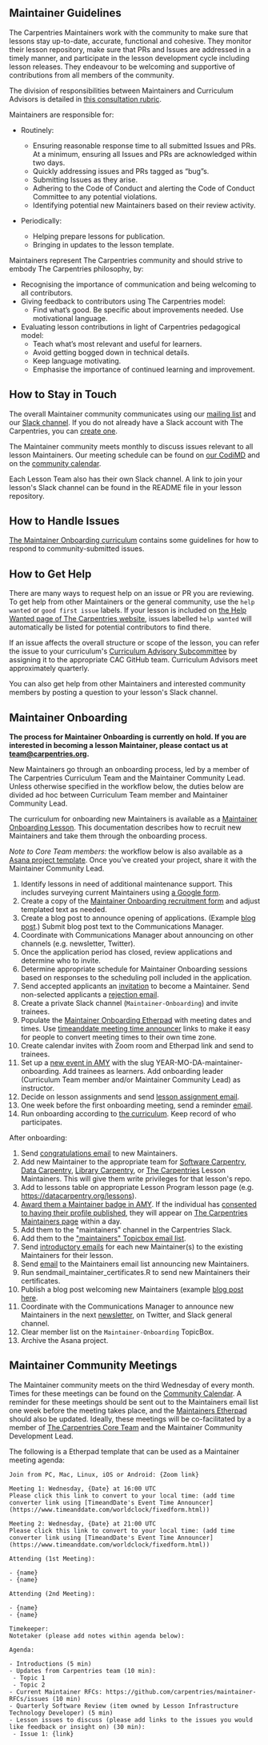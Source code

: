 
## Maintainer Guidelines

The Carpentries Maintainers work with the community to make sure that lessons stay up-to-date, accurate, functional and cohesive. They monitor
their lesson repository, make sure that PRs and Issues are addressed in a timely manner, and participate in the lesson development cycle
including lesson releases. They endeavour to be welcoming and supportive of contributions from all members of the community.

The division of responsibilities between Maintainers and Curriculum Advisors is detailed 
in [this consultation rubric](https://docs.carpentries.org/topic_folders/lesson_development/cac-consult-rubric.html).

Maintainers are responsible for:
 - Routinely:
    - Ensuring reasonable response time to all submitted Issues and PRs. At a minimum, ensuring all Issues and PRs are acknowledged within two days.
    - Quickly addressing issues and PRs tagged as “bug”s.
    - Submitting Issues as they arise.
    - Adhering to the Code of Conduct and alerting the Code of Conduct Committee to any potential violations.
    - Identifying potential new Maintainers based on their review activity.

- Periodically:
    - Helping prepare lessons for publication.
    - Bringing in updates to the lesson template.

Maintainers represent The Carpentries community and should strive to embody The Carpentries philosophy, by:
- Recognising the importance of communication and being welcoming to all contributors.
- Giving feedback to contributors using The Carpentries model:
    - Find what’s good. Be specific about improvements needed. Use motivational language.
- Evaluating lesson contributions in light of Carpentries pedagogical model:
    - Teach what’s most relevant and useful for learners.
    - Avoid getting bogged down in technical details.
    - Keep language motivating.
    - Emphasise the importance of continued learning and improvement.

## How to Stay in Touch

The overall Maintainer community communicates using our [mailing list](https://carpentries.topicbox.com/groups/maintainers) and our [Slack channel](https://swcarpentry.slack.com/messages/C8H5LN44V/details/). If you do not already have a Slack account with The Carpentries, you can [create one](https://swc-slack-invite.herokuapp.com/).

The Maintainer community meets monthly to discuss issues relevant to all lesson Maintainers. Our meeting schedule can be found on [our CodiMD](https://codimd.carpentries.org/maintainers?both) and on the [community calendar](https://carpentries.org/community/#community-events).

Each Lesson Team also has their own Slack channel. A link to join your lesson's Slack channel can be found
in the README file in your lesson repository.

## How to Handle Issues

[The Maintainer Onboarding curriculum](https://carpentries.github.io/maintainer-onboarding/) contains some guidelines for how to respond to community-submitted issues. 

## How to Get Help

There are many ways to request help on an issue or PR you are reviewing. To get help from other Maintainers or the general community, use the `help wanted` or `good first issue` labels. If your lesson is included on [the Help Wanted page of The Carpentries website](https://carpentries.org/help-wanted-issues/#for-maintainers), issues labelled `help wanted` will automatically be listed for potential contributors to find there.

If an issue affects the overall structure or scope of the lesson, you can refer the issue to your curriculum's [Curriculum Advisory Subcommittee](../lesson_development/lesson_development_roles.html#curriculum-advisory-committee) by assigning it to the appropriate CAC GitHub team. Curriculum Advisors meet approximately quarterly.

You can also get help from other Maintainers and interested community members by posting a question to your lesson's Slack channel.

## Maintainer Onboarding

**The process for Maintainer Onboarding is currently on hold.  If you are interested in becoming a lesson Maintainer, please contact us at [team@carpentries.org](mailto:team@carpentries.org).**

New Maintainers go through an onboarding process, led by a member of The Carpentries Curriculum Team and the Maintainer Community Lead. Unless otherwise
specified in the workflow below, the duties below are divided ad hoc between
Curriculum Team member and Maintainer Community Lead. 

The curriculum for
onboarding new Maintainers is available as a
[Maintainer Onboarding Lesson](https://carpentries.github.io/maintainer-onboarding/).
This documentation describes how to recruit new Maintainers and take them through
the onboarding process. 

*Note to Core Team members:* the workflow below is also available as a 
[Asana project template](https://app.asana.com/0/1185099340351503/list). Once you've created your project, share it with the Maintainer Community Lead.  

1. Identify lessons in need of additional maintenance support. This includes surveying current Maintainers using [a Google form](https://docs.google.com/forms/d/e/1FAIpQLSeSQJt-jQ9HETI8RGqxt7_XPhqNC8LTMsq3elkaLBnVg88OKA/viewform). 
1. Create a copy of the [Maintainer Onboarding recruitment form](https://docs.google.com/forms/d/e/1FAIpQLSfXX8HWWltmDqw2T8GO4T7VV2OYG7PnVVEYHbEpS0MHA92Pyg/viewform) and adjust templated text as needed.  
1. Create a blog post to announce opening of applications. (Example [blog post](https://carpentries.org/blog/2021/06/maintainer_onboarding/).) Submit blog post text to the Communications Manager. 
1. Coordinate with Communications Manager about announcing on other channels (e.g. newsletter, Twitter). 
1. Once the application period has closed, review applications and determine who to invite.
1. Determine appropriate schedule for Maintainer Onboarding sessions based on responses to the scheduling poll included in the application. 
1. Send accepted applicants an [invitation](email_templates.html#inviting-new-maintainers) to become a Maintainer. Send non-selected applicants a [rejection email](email_templates.html#application-not-accepted).
1. Create a private Slack channel (`Maintainer-Onboarding`) and invite trainees. 
1. Populate the [Maintainer Onboarding Etherpad](https://pad.carpentries.org/maintainer-onboarding) with meeting dates and times. Use [timeanddate meeting time announcer](https://www.timeanddate.com/worldclock/fixedform.html) links to make it easy for people to convert meeting times to their own time zone.
1. Create calendar invites with Zoom room and Etherpad link and send to trainees.
1. Set up a [new event in AMY](https://carpentries.github.io/amy/users_guide/#adding-a-new-event) with the slug YEAR-MO-DA-maintainer-onboarding. Add trainees as learners. Add onboarding leader (Curriculum Team member and/or Maintainer Community Lead) as instructor.
1. Decide on lesson assignments and send [lesson assignment email](email_templates.html#lesson-assignment).
1. One week before the first onboarding meeting, send a reminder [email](email_templates.html#onboarding-reminder).
1. Run onboarding according to [the curriculum](https://carpentries.github.io/maintainer-onboarding/). Keep record of who participates.

After onboarding:
1. Send [congratulations email](email_templates.html#onboarding-complete) to new Maintainers.
1. Add new Maintainer to the appropriate team for [Software Carpentry][SWC GH Lesson Maintainer Teams], [Data Carpentry][DC GH Lesson Maintainer Teams], [Library Carpentry][LC GH Lesson Maintainer Teams], or [The Carpentries][The Carpentries GH Lesson Maintainer Teams] Lesson Maintainers. This will give them write privileges for that lesson's repo.
1. Add to lessons table on appropriate Lesson Program lesson page (e.g. <https://datacarpentry.org/lessons>). 
1. [Award them a Maintainer badge in AMY](https://carpentries.github.io/amy/users_guide/#issuing-badges). If the individual has [consented to having their profile published](https://carpentries.github.io/amy/users_guide/#adding-a-new-person), they will appear on [The Carpentries Maintainers page](https://carpentries.org/maintainers/) within a day.
1. Add them to the "maintainers" channel in the Carpentries Slack.
1. Add them to the ["maintainers" Topicbox email list](https://carpentries.topicbox.com/groups/maintainers).
1. Send [introductory emails](email_templates.html#introduction-to-co-maintainers) for each new Maintainer(s) to the existing Maintainers for their lesson.
1. Send [email](email_templates.html#general-introduction-on-maintainers-list) to the Maintainers email list announcing new Maintainers.
1. Run sendmail_maintainer_certificates.R to send new Maintainers their certificates.
1. Publish a blog post welcoming new Maintainers (example [blog post here](https://carpentries.org/blog/2020/07/maintainer-welcome-2020/). 
1. Coordinate with the Communications Manager to announce new Maintainers in the next [newsletter](https://carpentries.org/newsletter/), on Twitter, and Slack general channel.
1. Clear member list on the `Maintainer-Onboarding` TopicBox.
1. Archive the Asana project. 


[SWC GH Lesson Maintainer Teams]: https://github.com/orgs/swcarpentry/teams/lesson-maintainers
[DC GH Lesson Maintainer Teams]: https://github.com/orgs/datacarpentry/teams/lesson-maintainers
[LC GH Lesson Maintainer Teams]: https://github.com/orgs/librarycarpentry/teams/lesson-maintainers
[The Carpentries GH Lesson Maintainer Teams]: https://github.com/orgs/carpentries/teams/lesson-maintainers


## Maintainer Community Meetings

The Maintainer community meets on the third Wednesday of every month. Times for these meetings can be found on the [Community Calendar](https://carpentries.org/community/#community-events). A reminder for these meetings should be sent out to the Maintainers email list one week before the meeting takes place, and the [Maintainers Etherpad](https://codimd.carpentries.org/maintainers?both) should also be updated. Ideally, these meetings will be co-facilitated by a member of [The Carpentries Core Team](https://carpentries.org/team/) and the Maintainer Community Development Lead.

The following is a Etherpad template that can be used as a Maintainer meeting agenda:


```
Join from PC, Mac, Linux, iOS or Android: {Zoom link}

Meeting 1: Wednesday, {Date} at 16:00 UTC
Please click this link to convert to your local time: (add time converter link using [TimeandDate's Event Time Announcer](https://www.timeanddate.com/worldclock/fixedform.html))

Meeting 2: Wednesday, {Date} at 21:00 UTC
Please click this link to convert to your local time: (add time converter link using [TimeandDate's Event Time Announcer](https://www.timeanddate.com/worldclock/fixedform.html))

Attending (1st Meeting):

- {name}
- {name}

Attending (2nd Meeting):

- {name}
- {name}

Timekeeper:
Notetaker (please add notes within agenda below):

Agenda:

- Introductions (5 min)
- Updates from Carpentries team (10 min):
 - Topic 1
 - Topic 2
- Current Maintainer RFCs: https://github.com/carpentries/maintainer-RFCs/issues (10 min)
- Quarterly Software Review (item owned by Lesson Infrastructure Technology Developer) (5 min)
- Lesson issues to discuss (please add links to the issues you would like feedback or insight on) (30 min):
 - Issue 1: {link}
 ```
